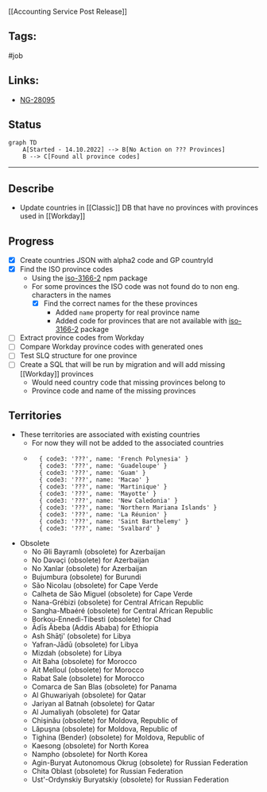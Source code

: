 [[Accounting Service Post Release]]

## Tags:
#job 

## Links:
- [NG-28095](https://globalization-partners.atlassian.net/browse/NG-28095)

## Status
```mermaid
graph TD
	A[Started - 14.10.2022] --> B[No Action on ??? Provinces]
	B --> C[Found all province codes]
```

---

## Describe
- Update countries in [[Classic]] DB that have no provinces with provinces used in [[Workday]]

## Progress
- [x] Create countries JSON with alpha2 code and GP countryId
- [x] Find the ISO province codes
	- Using the [iso-3166-2](https://www.npmjs.com/package/iso-3166-2) npm package
	- For some provinces the ISO code was not found do to non eng. characters in the names
		- [x] Find the correct names for the these provinces
			- Added `name` property for real province name
			- Added code for provinces that are not available with [iso-3166-2](https://www.npmjs.com/package/iso-3166-2) package
- [ ] Extract province codes from Workday
- [ ] Compare Workday province codes with generated ones
- [ ] Test SLQ structure for one province
- [ ] Create a SQL that will be run by migration and will add missing [[Workday]] provinces
	- Would need country code that missing provinces belong to
	- Province code and name of the missing provinces

## Territories
- These territories are associated with existing countries
	- For now they will not be added to the associated countries
	- ``` 
		{ code3: '???', name: 'French Polynesia' }
		{ code3: '???', name: 'Guadeloupe' }
		{ code3: '???', name: 'Guam' }
		{ code3: '???', name: 'Macao' }
		{ code3: '???', name: 'Martinique' }
		{ code3: '???', name: 'Mayotte' }
		{ code3: '???', name: 'New Caledonia' }
		{ code3: '???', name: 'Northern Mariana Islands' }
		{ code3: '???', name: 'La Réunion' }
		{ code3: '???', name: 'Saint Barthelemy' }
		{ code3: '???', name: 'Svalbard' }
- Obsolete
	- No Əli Bayramlı (obsolete) for Azerbaijan
	- No Dəvəçi (obsolete) for Azerbaijan
	- No Xanlar (obsolete) for Azerbaijan
	- Bujumbura (obsolete) for Burundi
	- São Nicolau (obsolete) for Cape Verde
	- Calheta de São Miguel (obsolete) for Cape Verde
	- Nana-Grébizi (obsolete) for Central African Republic
	- Sangha-Mbaéré (obsolete) for Central African Republic
	- Borkou-Ennedi-Tibesti (obsolete) for Chad
	- Ādīs Ābeba (Addis Ababa) for Ethiopia
	- Ash Shāţi' (obsolete) for Libya
	- Yafran-Jādū (obsolete) for Libya
	- Mizdah (obsolete) for Libya
	- Ait Baha (obsolete) for Morocco
	- Ait Melloul (obsolete) for Morocco
	- Rabat Sale (obsolete) for Morocco
	- Comarca de San Blas (obsolete) for Panama
	- Al Ghuwariyah (obsolete) for Qatar
	- Jariyan al Batnah (obsolete) for Qatar
	- Al Jumaliyah (obsolete) for Qatar
	- Chişinău (obsolete) for Moldova, Republic of
	- Lăpuşna (obsolete) for Moldova, Republic of
	- Tighina (Bender) (obsolete) for Moldova, Republic of
	- Kaesong (obsolete) for North Korea
	- Nampho (obsolete) for North Korea
	- Agin-Buryat Autonomous Okrug (obsolete) for Russian Federation
	- Chita Oblast (obsolete) for Russian Federation
	- Ust'-Ordynskiy Buryatskiy (obsolete) for Russian Federation
